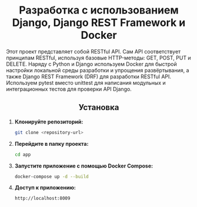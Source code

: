 <h1 align="center">Разработка с использованием Django, Django REST Framework и Docker
</h1>
Этот проект представляет собой RESTful API. Сам API  соответствует принципам RESTful, используя базовые HTTP-методы: GET, POST, PUT и DELETE.
Наряду с Python и Django используем Docker для быстрой настройки локальной среды разработки и упрощения развёртывания, а также Django REST Framework (DRF) для разработки RESTful API. Используем pytest вместо unittest для написания модульных и интеграционных тестов для проверки API Django.

<h2 align="center">Установка</h2>

1. **Клонируйте репозиторий:**
    ```bash
    git clone <repository-url>

2. **Перейдите в папку проекта:**
    ```bash
    cd app

3. **Запустите приложение с помощью Docker Compose:**
     ```bash
    docker-compose up -d --build   

4. **Доступ к приложению:**
    ```После завершения всех вышеуказанных шагов, приложение будет доступно по адресу 
    http://localhost:8009